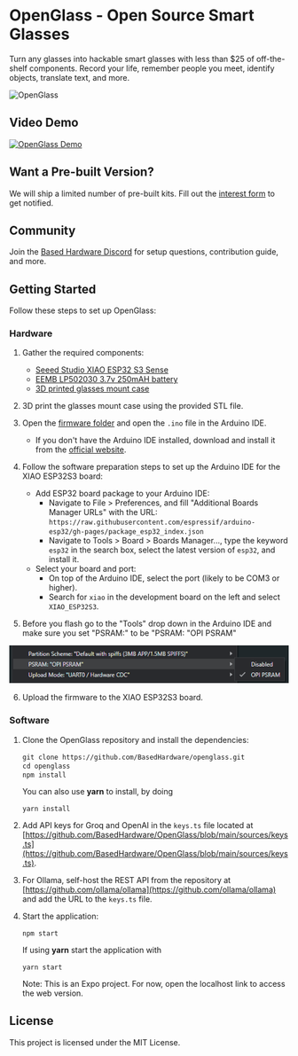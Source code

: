 # OpenGlass - Open Source Smart Glasses

Turn any glasses into hackable smart glasses with less than $25 of off-the-shelf components. Record your life, remember people you meet, identify objects, translate text, and more.

![OpenGlass](https://github.com/BasedHardware/openglass/assets/1193692/d42364e2-78f6-41ff-845f-dba2052b2f3c)

## Video Demo

[![OpenGlass Demo](https://img.youtube.com/vi/DsM_-c2e1ew/0.jpg)](https://youtu.be/DsM_-c2e1ew)

## Want a Pre-built Version?

We will ship a limited number of pre-built kits. Fill out the [interest form](https://basedhardware.com/openglass) to get notified.

## Community

Join the [Based Hardware Discord](https://discord.com/invite/ZutWMTJnwA) for setup questions, contribution guide, and more.

## Getting Started

Follow these steps to set up OpenGlass:

### Hardware

1. Gather the required components:
   - [Seeed Studio XIAO ESP32 S3 Sense](https://www.amazon.com/dp/B0C69FFVHH/ref=dp_iou_view_item?ie=UTF8&psc=1)
   - [EEMB LP502030 3.7v 250mAH battery](https://www.amazon.com/EEMB-Battery-Rechargeable-Lithium-Connector/dp/B08VRZTHDL)
   - [3D printed glasses mount case](https://storage.googleapis.com/scott-misc/openglass_case.stl)

2. 3D print the glasses mount case using the provided STL file.

3. Open the [firmware folder](https://github.com/BasedHardware/openglass/tree/main/firmware) and open the `.ino` file in the Arduino IDE.
   - If you don't have the Arduino IDE installed, download and install it from the [official website](https://www.arduino.cc/en/software).

4. Follow the software preparation steps to set up the Arduino IDE for the XIAO ESP32S3 board:
   - Add ESP32 board package to your Arduino IDE:
     - Navigate to File > Preferences, and fill "Additional Boards Manager URLs" with the URL: `https://raw.githubusercontent.com/espressif/arduino-esp32/gh-pages/package_esp32_index.json`
     - Navigate to Tools > Board > Boards Manager..., type the keyword `esp32` in the search box, select the latest version of `esp32`, and install it.
   - Select your board and port:
     - On top of the Arduino IDE, select the port (likely to be COM3 or higher).
     - Search for `xiao` in the development board on the left and select `XIAO_ESP32S3`.

5. Before you flash go to the "Tools" drop down in the Arduino IDE and make sure you set "PSRAM:" to be "PSRAM: "OPI PSRAM"

![Like this](image.png)

6. Upload the firmware to the XIAO ESP32S3 board.

### Software

1. Clone the OpenGlass repository and install the dependencies:
   ```
   git clone https://github.com/BasedHardware/openglass.git
   cd openglass
   npm install
   ```
   You can also use **yarn** to install, by doing
   ```
   yarn install
   ```

3. Add API keys for Groq and OpenAI in the `keys.ts` file located at [https://github.com/BasedHardware/OpenGlass/blob/main/sources/keys.ts](https://github.com/BasedHardware/OpenGlass/blob/main/sources/keys.ts).

4. For Ollama, self-host the REST API from the repository at [https://github.com/ollama/ollama](https://github.com/ollama/ollama) and add the URL to the `keys.ts` file.

5. Start the application:
   ```
   npm start
   ```

   If using **yarn** start the application with
   ```
   yarn start
   ```
   
   Note: This is an Expo project. For now, open the localhost link to access the web version.

## License

This project is licensed under the MIT License.
